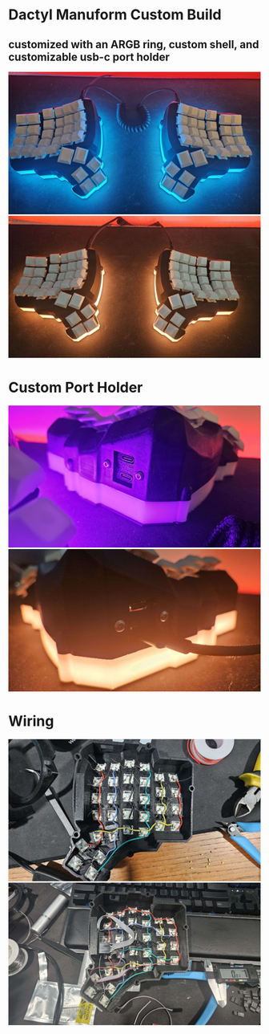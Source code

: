 # Dactyl Manuform Custom Build

## customized with an ARGB ring, custom shell, and customizable usb-c port holder



<img src="pictures/blue top view.jpg">
<img src="pictures/orange top view.jpg">

# Custom Port Holder
<img src="pictures/purple port.jpg">
<img src="pictures/orange port.jpg">


# Wiring

<img src="pictures/matrix without controller.jpg">
<img src="pictures/matrix with controller.jpg">